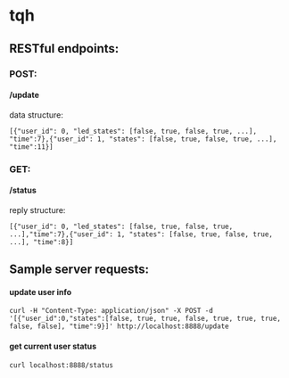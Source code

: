 # tqh

## RESTful endpoints:
### POST:
#### /update 
data structure:  
```
[{"user_id": 0, "led_states": [false, true, false, true, ...], "time":7},{"user_id": 1, "states": [false, true, false, true, ...], "time":11}]
```
###	GET:
####	/status	
reply structure:
```
[{"user_id": 0, "led_states": [false, true, false, true, ...],"time":7},{"user_id": 1, "states": [false, true, false, true, ...], "time":8}]
```

## Sample server requests:
#### update user info
```
curl -H "Content-Type: application/json" -X POST -d '[{"user_id":0,"states":[false, true, true, false, true, true, true, false, false], "time":9}]' http://localhost:8888/update
```
#### get current user status
```
curl localhost:8888/status
```
